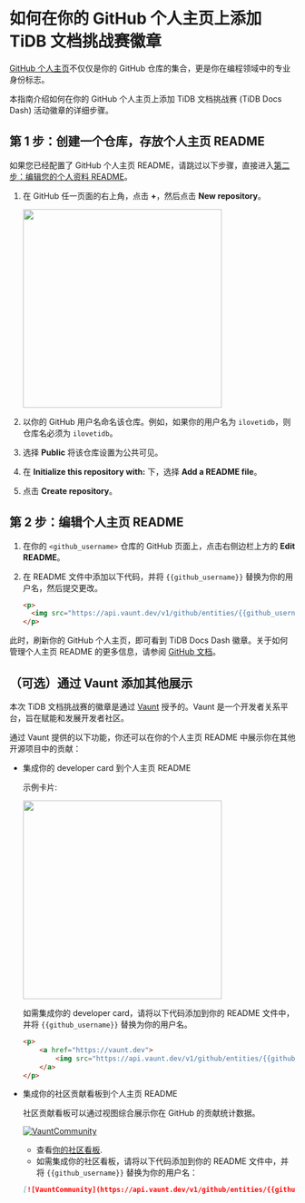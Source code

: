 # 如何在你的 GitHub 个人主页上添加 TiDB 文档挑战赛徽章

[GitHub 个人主页](https://docs.github.com/zh/account-and-profile/setting-up-and-managing-your-github-profile/customizing-your-profile/about-your-profile)不仅仅是你的 GitHub 仓库的集合，更是你在编程领域中的专业身份标志。

本指南介绍如何在你的 GitHub 个人主页上添加 TiDB 文档挑战赛 (TiDB Docs Dash) 活动徽章的详细步骤。

## 第 1 步：创建一个仓库，存放个人主页 README

如果您已经配置了 GitHub 个人主页 README，请跳过以下步骤，直接进入[第二步：编辑您的个人资料 README](#step-2-edit-your-profile-readme)。

1. 在 GitHub 任一页面的右上角，点击 **+**，然后点击 **New repository**。

    <img src="https://docs.github.com/assets/cb-34248/mw-1440/images/help/repository/repo-create-global-nav-update.webp" width="350" />

2. 以你的 GitHub 用户名命名该仓库。例如，如果你的用户名为 `ilovetidb`，则仓库名必须为 `ilovetidb`。
3. 选择 **Public** 将该仓库设置为公共可见。
4. 在 **Initialize this repository with:** 下，选择 **Add a README file**。
5. 点击 **Create repository**。

## 第 2 步：编辑个人主页 README

1. 在你的 `<github_username>` 仓库的 GitHub 页面上，点击右侧边栏上方的 **Edit README**。
2. 在 README 文件中添加以下代码，并将 `{{github_username}}` 替换为你的用户名，然后提交更改。

    ```HTML
    <p>
      <img src="https://api.vaunt.dev/v1/github/entities/{{github_username}}/achievements?format=svg&limit=3" width="350" />
    </p>
    ```

 此时，刷新你的 GitHub 个人主页，即可看到 TiDB Docs Dash 徽章。关于如何管理个人主页 README 的更多信息，请参阅 [GitHub 文档](https://docs.github.com/en/account-and-profile/setting-up-and-managing-your-github-profile/customizing-your-profile/managing-your-profile-readme)。

## （可选）通过 Vaunt 添加其他展示

本次 TiDB 文档挑战赛的徽章是通过 [Vaunt](https://vaunt.dev/) 授予的。Vaunt 是一个开发者关系平台，旨在赋能和发展开发者社区。

通过 Vaunt 提供的以下功能，你还可以在你的个人主页 README 中展示你在其他开源项目中的贡献：

- 集成你的 developer card 到个人主页 README

    示例卡片:

    <p>
        <a href="https://vaunt.dev">
            <img src="https://api.vaunt.dev/v1/github/entities/jeff1010322/contributions?format=svg" width="350" />
        </a>
    </p>

    如需集成你的 developer card，请将以下代码添加到你的 README 文件中，并将 `{{github_username}}` 替换为你的用户名。


    ```HTML
    <p>
        <a href="https://vaunt.dev">
            <img src="https://api.vaunt.dev/v1/github/entities/{{github_username}}/contributions?format=svg" width="350" />
        </a>
    </p>
    ```

- 集成你的社区贡献看板到个人主页 README

    社区贡献看板可以通过视图综合展示你在 GitHub 的贡献统计数据。

    [![VauntCommunity](https://api.vaunt.dev/v1/github/entities/pingcap/badges/community)](https://community.vaunt.dev/board/pingcap)

    - 查看[你的社区看板](https://community.vaunt.dev/).
    - 如需集成你的社区看板，请将以下代码添加到你的 README 文件中，并将 `{{github_username}}` 替换为你的用户名：

    ```Markdown
    [![VauntCommunity](https://api.vaunt.dev/v1/github/entities/{{github_username}}/badges/community)](https://community.vaunt.dev/board/{{github_username}})
    ```
